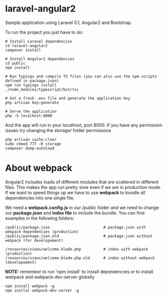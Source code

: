 # laravel-angular2

Sample application using Laravel 5.1, Angular2 and Bootstrap.

To run the project you just have to do:

    # Install Laravel dependencies
    cd laravel-angular2
    composer install

    # Install Angular2 dependencies
    cd public
    npm install

    # Run Typings and compile TS files (you can also use the npm scripts defined in package.json)
    npm run typings install
    ./node_modules/typescript/bin/tsc

    # Get a fresh .env file and generate the application key
    php artisan key:generate

    # Serve the application
    php -S localhost:8000

And the app will run in your localhost, port 8000. If you have any permission issues try changing the storage/ folder permisisons

    php artisan cache:clear
    sudo chmod 777 -R storage
    composer dump-autoload

# About webpack

Angular2 includes loads of different modules that are scattered in different files. This makes the app run pretty slow even if we are in production mode. If we want to speed things up we have to use **webpack** to bundle all dependencies into one single file.

We need a **webpack.config.js** in our /public folder and we need to change our **package.json** and **index file** to include the bundle.
You can find examples in the following folders:

    /public/package.json                        # package.json with webpack dependencies (production)
    /public/package.json.old                    # package.json without webpack (for developement)

    /resources/views/welcome.blade.php          # index with webpack (production)
    /resources/views/welcome.blade.php.old      # index without webpack (developement)

**NOTE:** remember to run 'npm install' to install dependencies or to install webpack and webpack-dev-server globally

    npm install webpack -g
    npm instlal webpack-dev-server -g